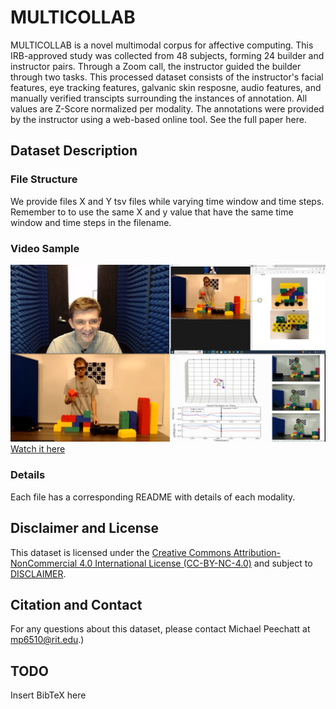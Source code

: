 #  MULTICOLLAB
MULTICOLLAB is a novel multimodal corpus for affective computing. This IRB-approved study was collected from 48 subjects, forming 24 builder and instructor pairs. Through a Zoom call, the instructor guided the builder through two tasks. This processed dataset consists of the instructor's facial features, eye tracking features, galvanic skin resposne, audio features, and manually verified transcipts surrounding the instances of annotation. All values are Z-Score normalized per modality. The annotations were provided by the instructor using a web-based online tool. See the full paper here.

## Dataset Description
### File Structure
We provide files X and Y tsv files while varying time window and time steps. Remember to to use the same X and y value that have the same time window and time steps in the filename.

### Video Sample
![Video](./sample.png)
[Watch it here](https://vimeo.com/839024815)

### Details
Each file has a corresponding README with details of each modality.

## Disclaimer and License
This dataset is licensed under the <a href="https://creativecommons.org/licenses/by-nc/4.0/" target="_blank">Creative Commons Attribution-NonCommercial 4.0 International License (CC-BY-NC-4.0)</a> and subject to [DISCLAIMER](DISCLAIMER). 
 
## Citation and Contact
For any questions about this dataset, please contact Michael Peechatt at [mp6510@rit.edu](mailto:mp6510@rit.edu).)
## TODO
Insert BibTeX here
